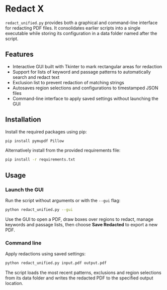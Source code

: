 # Redact X

`redact_unified.py` provides both a graphical and command-line interface for redacting PDF files. It consolidates earlier scripts into a single executable while storing its configuration in a data folder named after the script.

## Features

- Interactive GUI built with Tkinter to mark rectangular areas for redaction
- Support for lists of keyword and passage patterns to automatically search and redact text
- Exclusion list to prevent redaction of matching strings
- Autosaves region selections and configurations to timestamped JSON files
- Command-line interface to apply saved settings without launching the GUI

## Installation

Install the required packages using pip:

```bash
pip install pymupdf Pillow
```

Alternatively install from the provided requirements file:

```bash
pip install -r requirements.txt
```

## Usage

### Launch the GUI

Run the script without arguments or with the `--gui` flag:

```bash
python redact_unified.py --gui
```

Use the GUI to open a PDF, draw boxes over regions to redact, manage keywords and passage lists, then choose **Save Redacted** to export a new PDF.

### Command line

Apply redactions using saved settings:

```bash
python redact_unified.py input.pdf output.pdf
```

The script loads the most recent patterns, exclusions and region selections from its data folder and writes the redacted PDF to the specified output location.

